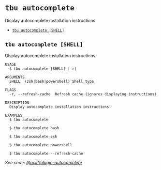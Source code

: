 `tbu autocomplete`
==================

Display autocomplete installation instructions.

* [`tbu autocomplete [SHELL]`](#tbu-autocomplete-shell)

## `tbu autocomplete [SHELL]`

Display autocomplete installation instructions.

```
USAGE
  $ tbu autocomplete [SHELL] [-r]

ARGUMENTS
  SHELL  (zsh|bash|powershell) Shell type

FLAGS
  -r, --refresh-cache  Refresh cache (ignores displaying instructions)

DESCRIPTION
  Display autocomplete installation instructions.

EXAMPLES
  $ tbu autocomplete

  $ tbu autocomplete bash

  $ tbu autocomplete zsh

  $ tbu autocomplete powershell

  $ tbu autocomplete --refresh-cache
```

_See code: [@oclif/plugin-autocomplete](https://github.com/oclif/plugin-autocomplete/blob/v3.1.4/src/commands/autocomplete/index.ts)_
